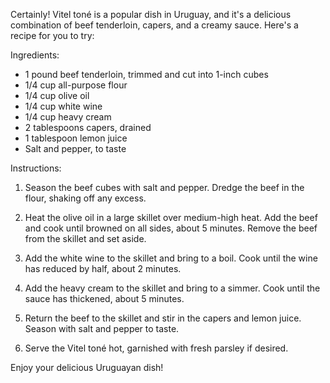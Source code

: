 Certainly! Vitel toné is a popular dish in Uruguay, and it's a delicious combination of beef tenderloin, capers, and a creamy sauce. Here's a recipe for you to try:

Ingredients:

* 1 pound beef tenderloin, trimmed and cut into 1-inch cubes
* 1/4 cup all-purpose flour
* 1/4 cup olive oil
* 1/4 cup white wine
* 1/4 cup heavy cream
* 2 tablespoons capers, drained
* 1 tablespoon lemon juice
* Salt and pepper, to taste

Instructions:

1. Season the beef cubes with salt and pepper. Dredge the beef in the flour, shaking off any excess.

2. Heat the olive oil in a large skillet over medium-high heat. Add the beef and cook until browned on all sides, about 5 minutes. Remove the beef from the skillet and set aside.

3. Add the white wine to the skillet and bring to a boil. Cook until the wine has reduced by half, about 2 minutes.

4. Add the heavy cream to the skillet and bring to a simmer. Cook until the sauce has thickened, about 5 minutes.

5. Return the beef to the skillet and stir in the capers and lemon juice. Season with salt and pepper to taste.

6. Serve the Vitel toné hot, garnished with fresh parsley if desired.

Enjoy your delicious Uruguayan dish!